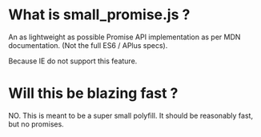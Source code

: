 # What is small_promise.js ?

An as lightweight as possible Promise API implementation as per MDN documentation. (Not the full ES6 / APlus specs).

Because IE do not support this feature.

# Will this be blazing fast ?

NO. This is meant to be a super small polyfill. It should be reasonably fast, but no promises.
